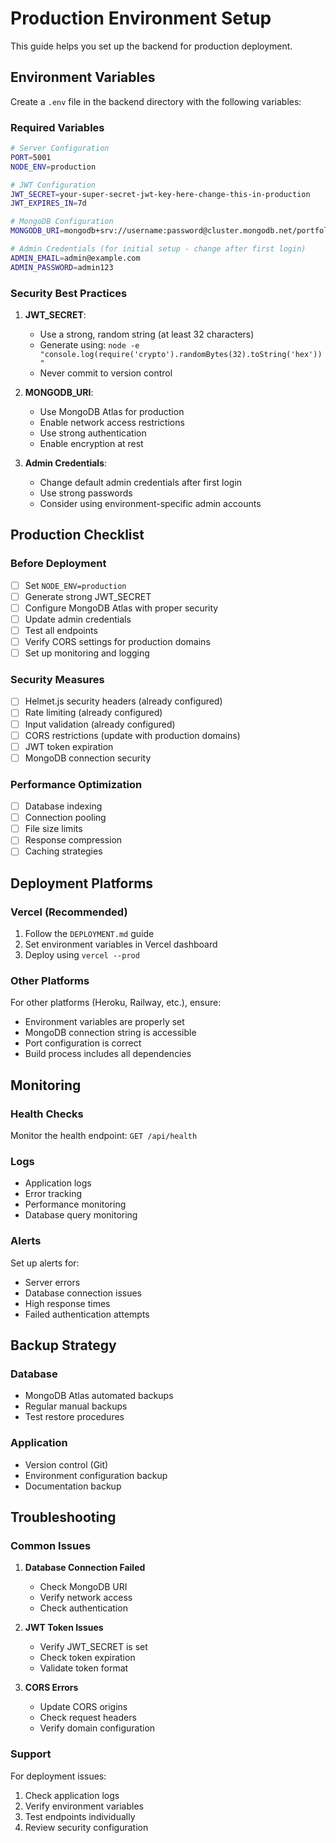 # Production Environment Setup

This guide helps you set up the backend for production deployment.

## Environment Variables

Create a `.env` file in the backend directory with the following variables:

### Required Variables

```bash
# Server Configuration
PORT=5001
NODE_ENV=production

# JWT Configuration
JWT_SECRET=your-super-secret-jwt-key-here-change-this-in-production
JWT_EXPIRES_IN=7d

# MongoDB Configuration
MONGODB_URI=mongodb+srv://username:password@cluster.mongodb.net/portfolio_db

# Admin Credentials (for initial setup - change after first login)
ADMIN_EMAIL=admin@example.com
ADMIN_PASSWORD=admin123
```

### Security Best Practices

1. **JWT_SECRET**: 
   - Use a strong, random string (at least 32 characters)
   - Generate using: `node -e "console.log(require('crypto').randomBytes(32).toString('hex'))"`
   - Never commit to version control

2. **MONGODB_URI**:
   - Use MongoDB Atlas for production
   - Enable network access restrictions
   - Use strong authentication
   - Enable encryption at rest

3. **Admin Credentials**:
   - Change default admin credentials after first login
   - Use strong passwords
   - Consider using environment-specific admin accounts

## Production Checklist

### Before Deployment

- [ ] Set `NODE_ENV=production`
- [ ] Generate strong JWT_SECRET
- [ ] Configure MongoDB Atlas with proper security
- [ ] Update admin credentials
- [ ] Test all endpoints
- [ ] Verify CORS settings for production domains
- [ ] Set up monitoring and logging

### Security Measures

- [ ] Helmet.js security headers (already configured)
- [ ] Rate limiting (already configured)
- [ ] Input validation (already configured)
- [ ] CORS restrictions (update with production domains)
- [ ] JWT token expiration
- [ ] MongoDB connection security

### Performance Optimization

- [ ] Database indexing
- [ ] Connection pooling
- [ ] File size limits
- [ ] Response compression
- [ ] Caching strategies

## Deployment Platforms

### Vercel (Recommended)

1. Follow the `DEPLOYMENT.md` guide
2. Set environment variables in Vercel dashboard
3. Deploy using `vercel --prod`

### Other Platforms

For other platforms (Heroku, Railway, etc.), ensure:
- Environment variables are properly set
- MongoDB connection string is accessible
- Port configuration is correct
- Build process includes all dependencies

## Monitoring

### Health Checks

Monitor the health endpoint: `GET /api/health`

### Logs

- Application logs
- Error tracking
- Performance monitoring
- Database query monitoring

### Alerts

Set up alerts for:
- Server errors
- Database connection issues
- High response times
- Failed authentication attempts

## Backup Strategy

### Database

- MongoDB Atlas automated backups
- Regular manual backups
- Test restore procedures

### Application

- Version control (Git)
- Environment configuration backup
- Documentation backup

## Troubleshooting

### Common Issues

1. **Database Connection Failed**
   - Check MongoDB URI
   - Verify network access
   - Check authentication

2. **JWT Token Issues**
   - Verify JWT_SECRET is set
   - Check token expiration
   - Validate token format

3. **CORS Errors**
   - Update CORS origins
   - Check request headers
   - Verify domain configuration

### Support

For deployment issues:
1. Check application logs
2. Verify environment variables
3. Test endpoints individually
4. Review security configuration 